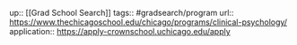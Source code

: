 ---
---
up:: [[Grad School Search]]
tags:: #gradsearch/program 
url:: https://www.thechicagoschool.edu/chicago/programs/clinical-psychology/
application:: https://apply-crownschool.uchicago.edu/apply

